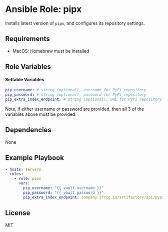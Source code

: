 # Ansible Role: pipx

Installs latest version of `pipx`, and configures its repository settings.

## Requirements

- MacOS: Homebrew must be installed

## Role Variables

#### Settable Variables
```yaml
pip_username: # string (optional), username for PyPi repository
pip_password: # string (optional), password for PyPi repository
pip_extra_index_endpoint: # string (optional), URL for PyPi repository
```

Note, if either username or password are provided, then all 3 of the variables above must be provided.

## Dependencies

None

## Example Playbook
```yaml
- hosts: servers
  roles:
    - role: pipx
      vars:
        pip_username: "{{ vault.username }}"
        pip_password: "{{ vault.password }}"
        pip_extra_index_endpoint: company.jfrog.io/artifactory/api/pypi/pypi/simple
```

## License

MIT
